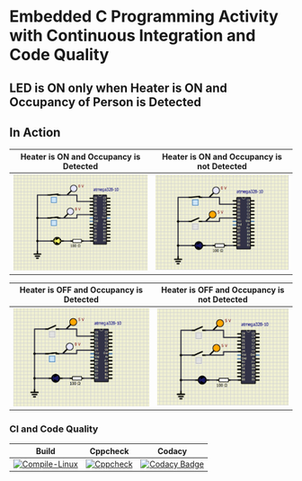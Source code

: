 # Embedded C Programming Activity with Continuous Integration and Code Quality

## LED is ON only when Heater is ON and Occupancy of Person is Detected

## In Action

|Heater is ON and Occupancy is Detected|Heater is ON and Occupancy is not Detected|
|:--:|:--:|
|![ON](https://github.com/Prapti312/Emb_C_Project/blob/main/simulation/HeaterON-Occupacy%20(2).png)|![OFF](https://github.com/Prapti312/Emb_C_Project/blob/main/simulation/HeaterON-NoOccupancy%20(2).png)|

|Heater is OFF and Occupancy is Detected|Heater is OFF and Occupancy is not Detected|
|:--:|:--:|
|![OFF](https://github.com/Prapti312/Emb_C_Project/blob/main/simulation/HeaterOFF-Occupancy%20(2).png)|![OFF](https://github.com/Prapti312/Emb_C_Project/blob/main/simulation/OFF.png)|

### CI and Code Quality

|Build|Cppcheck|Codacy|
|:--:|:--:|:--:|
|[![Compile-Linux](https://github.com/Prapti312/Emb_C_Project/actions/workflows/Compile.yml/badge.svg)](https://github.com/Prapti312/Emb_C_Project/actions/workflows/Compile.yml)|[![Cppcheck](https://github.com/Prapti312/Emb_C_Project/actions/workflows/Code-Qualiity.yml/badge.svg)](https://github.com/Prapti312/Emb_C_Project/actions/workflows/Code-Qualiity.yml)|[![Codacy Badge](https://app.codacy.com/project/badge/Grade/643b7ca2b2dc4daba1e700c216bb87d9)](https://www.codacy.com/gh/Bharathgopal/Emb-C/dashboard?utm_source=github.com&amp;utm_medium=referral&amp;utm_content=Bharathgopal/Emb-C&amp;utm_campaign=Badge_Grade)|
